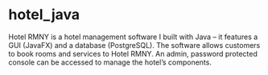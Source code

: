 # hotel_java
 Hotel RMNY is a hotel management software I built with Java – it features a GUI (JavaFX) and a database (PostgreSQL). The software allows customers to book rooms and services to Hotel RMNY. An admin, password protected console can be accessed to manage the hotel’s components.

